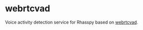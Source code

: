 # webrtcvad

Voice activity detection service for Rhasspy based on [webrtcvad](https://pypi.org/project/webrtcvad/).
